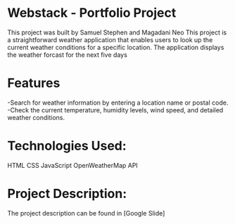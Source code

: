 # Webstack - Portfolio Project
This project was built by Samuel Stephen and Magadani Neo
This project is a straightforward weather application that enables users to look up the current weather conditions for a specific location.
The application displays the weather forcast for the next five days

# Features
-Search for weather information by entering a location name or postal code. -Check the current temperature, humidity levels, wind speed, and detailed weather conditions.

# Technologies Used:

HTML
CSS
JavaScript
OpenWeatherMap API

# Project Description:
The project description can be found in [Google Slide]

